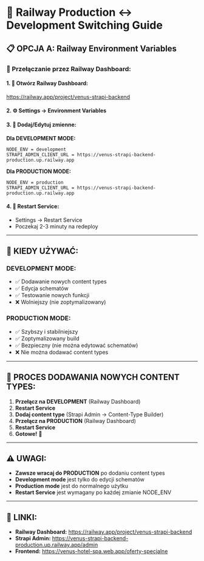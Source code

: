 # 🚀 Railway Production ↔ Development Switching Guide

## 📋 **OPCJA A: Railway Environment Variables**

### **🔄 Przełączanie przez Railway Dashboard:**

#### **1. 🔗 Otwórz Railway Dashboard:**

https://railway.app/project/venus-strapi-backend

#### **2. ⚙️ Settings → Environment Variables**

#### **3. 🎯 Dodaj/Edytuj zmienne:**

**Dla DEVELOPMENT MODE:**

```
NODE_ENV = development
STRAPI_ADMIN_CLIENT_URL = https://venus-strapi-backend-production.up.railway.app
```

**Dla PRODUCTION MODE:**

```
NODE_ENV = production
STRAPI_ADMIN_CLIENT_URL = https://venus-strapi-backend-production.up.railway.app
```

#### **4. 🔄 Restart Service:**

- Settings → Restart Service
- Poczekaj 2-3 minuty na redeploy

---

## 🎯 **KIEDY UŻYWAĆ:**

### **DEVELOPMENT MODE:**

- ✅ Dodawanie nowych content types
- ✅ Edycja schematów
- ✅ Testowanie nowych funkcji
- ❌ Wolniejszy (nie zoptymalizowany)

### **PRODUCTION MODE:**

- ✅ Szybszy i stabilniejszy
- ✅ Zoptymalizowany build
- ✅ Bezpieczny (nie można edytować schematów)
- ❌ Nie można dodawać content types

---

## 📝 **PROCES DODAWANIA NOWYCH CONTENT TYPES:**

1. **Przełącz na DEVELOPMENT** (Railway Dashboard)
2. **Restart Service**
3. **Dodaj content type** (Strapi Admin → Content-Type Builder)
4. **Przełącz na PRODUCTION** (Railway Dashboard)
5. **Restart Service**
6. **Gotowe!** 🎉

---

## ⚠️ **UWAGI:**

- **Zawsze wracaj do PRODUCTION** po dodaniu content types
- **Development mode** jest tylko do edycji schematów
- **Production mode** jest do normalnego użytku
- **Restart Service** jest wymagany po każdej zmianie NODE_ENV

---

## 🔗 **LINKI:**

- **Railway Dashboard:** https://railway.app/project/venus-strapi-backend
- **Strapi Admin:** https://venus-strapi-backend-production.up.railway.app/admin
- **Frontend:** https://venus-hotel-spa.web.app/oferty-specjalne

